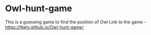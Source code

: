 # Owl-hunt-game
This is a guessing game to find the position of Owl
Link to the game - https://fkelv.github.io/Owl-hunt-game/

